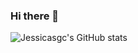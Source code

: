 ### Hi there 👋
![Jessicasgc's GitHub stats](https://github-readme-stats.vercel.app/api?username=Jessicasgc&show_icons=true&include_all_commits=true&since=2023-01-01)

<!--
**Jessicasgc/Jessicasgc** is a ✨ _special_ ✨ repository because its `README.md` (this file) appears on your GitHub profile.

Here are some ideas to get you started:

- 🔭 I’m currently working on ...
- 🌱 I’m currently learning ...
- 👯 I’m looking to collaborate on ...
- 🤔 I’m looking for help with ...
- 💬 Ask me about ...
- 📫 How to reach me: ...
- 😄 Pronouns: ...
- ⚡ Fun fact: ...
-->
